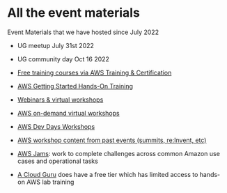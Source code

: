 # All the event materials
Event Materials that we have hosted since July 2022
- UG meetup July 31st 2022
- UG community day Oct 16 2022

- [Free training courses via AWS Training & Certification](https://www.aws.training/LearningLibrary?filters=language%3A1&tab=digital_courses)
- [AWS Getting Started Hands-On Training](https://aws.amazon.com/getting-started/hands-on/)
- [Webinars & virtual workshops](https://aws.amazon.com/events/online-tech-talks/)
- [AWS on-demand virtual workshops](https://aws.amazon.com/events/explore-aws-events/?events-master-main.sort-by=item.additionalFields.startDateTime&events-master-main.sort-order=asc&awsf.events-master-location=location%23americas&awsf.events-master-series=series%23aws-virtual-workshop)
- [AWS Dev Days Workshops](https://aws.amazon.com/events/explore-aws-events/?events-master-main.sort-by=item.additionalFields.startDateTime&events-master-main.sort-order=asc&awsf.events-master-location=*all&awsf.events-master-series=series%23aws-dev-days)
- [AWS workshop content from past events (summits, re:Invent, etc)](https://aws.amazon.com/events/events-content/?awsf.filter-session-type=session-type%23workshop)
- [AWS Jams](https://jam.awsevents.com/): work to complete challenges across common Amazon use cases and operational tasks
- [A Cloud Guru](https://acloudguru.com/pricing) does have a free tier which has limited access to hands-on AWS lab training
